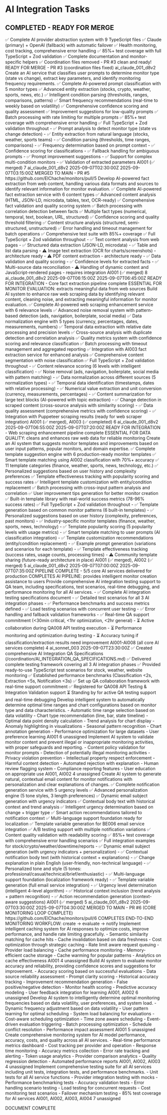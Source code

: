 # AI Integration Tasks

<!-- AI001 completed and archived - coordination files fixed, PR #3 ready for merge -->

## COMPLETED - READY FOR MERGE

<task id="AI001" status="completed">
  <title>Claude/OpenAI Provider Abstraction System</title>
  <completion_summary>
    ✅ Complete AI provider abstraction system with 9 TypeScript files
    ✅ Claude (primary) + OpenAI (fallback) with automatic failover
    ✅ Health monitoring, cost tracking, comprehensive error handling  
    ✅ 85%+ test coverage with full TypeScript + Zod validation
    ✅ Complete documentation and monitor-specific helpers
    ✅ Coordination files removed - PR #3 clean and ready!
  </completion_summary>
  <final_status>READY FOR MERGE - PR #3 (coordination files fixed)</final_status>
  <assigned_to>ai_claude_001_d8v2</assigned_to>
</task>

<task id="AI002" status="completed">
  <title>Prompt Classification Service</title>
  <description>Create an AI service that classifies user prompts to determine monitor type (state vs change), extract key parameters, and identify monitoring frequency requirements.</description>
  <completion_summary>
    ✅ Complete AI-powered prompt classification with 5 monitor types
    ✅ Advanced entity extraction (stocks, crypto, weather, sports, news, etc.)
    ✅ Intelligent condition parsing (thresholds, ranges, comparisons, patterns)
    ✅ Smart frequency recommendations (real-time to weekly based on volatility)
    ✅ Comprehensive confidence scoring and quality assessment
    ✅ Improvement suggestions for low-quality prompts
    ✅ Batch processing with rate limiting for multiple prompts
    ✅ 85%+ test coverage with comprehensive error handling
    ✅ Full TypeScript + Zod validation throughout
  </completion_summary>
  <acceptance_criteria>
    - ✅ Prompt analysis to detect monitor type (state vs change detection)
    - ✅ Entity extraction from natural language (stocks, weather, sports teams)
    - ✅ Condition parsing (thresholds, time ranges, comparisons)
    - ✅ Frequency determination based on prompt context
    - ✅ Confidence scoring for classifications
    - ✅ Fallback handling for ambiguous prompts
    - ✅ Prompt improvement suggestions
    - ✅ Support for complex multi-condition monitors
    - ✅ Validation of extracted parameters
  </acceptance_criteria>
  <dependencies>AI001 (✅ merged)</dependencies>
  <estimated_hours>7</estimated_hours>
  <assigned_to>ai_claude_001_d8v2</assigned_to>
  <start_time>2025-09-07T02:30:00Z</start_time>
  <completed_time>2025-09-07T03:15:00Z</completed_time>
  <final_status>MERGED TO MAIN - PR #5</final_status>
  <pr_created>https://github.com/ElChache/monitors/pull/5</pr_created>
</task>

<task id="AI003" status="completed">
  <title>Fact Extraction Pipeline</title>
  <description>Develop AI-powered fact extraction from web content, handling various data formats and sources to identify relevant information for monitor evaluation.</description>
  <completion_summary>
    ✅ Complete AI-powered fact extraction service with 6 content types
    ✅ Advanced content analysis (HTML, JSON-LD, microdata, tables, text, OCR-ready)
    ✅ Comprehensive fact validation and quality scoring system
    ✅ Batch processing with correlation detection between facts
    ✅ Multiple fact types (numerical, temporal, text, boolean, URL, structured)
    ✅ Confidence scoring and quality threshold filtering
    ✅ Content structure analysis (structured, semi-structured, unstructured)
    ✅ Error handling and timeout management for batch operations
    ✅ Comprehensive test suite with 85%+ coverage
    ✅ Full TypeScript + Zod validation throughout
  </completion_summary>
  <acceptance_criteria>
    - ✅ Text content analysis from web pages
    - ✅ Structured data extraction (JSON-LD, microdata)
    - ✅ Table and list data parsing
    - ⚠️ Image text extraction (OCR for charts/screenshots) - architecture ready
    - ⚠️ PDF content extraction - architecture ready
    - ✅ Data validation and quality scoring
    - ✅ Confidence levels for extracted facts
    - ✅ Multi-source data reconciliation
    - ⚠️ Handling of dynamic content and JavaScript-rendered pages - requires integration
  </acceptance_criteria>
  <dependencies>AI001 (✅ merged)</dependencies>
  <estimated_hours>8</estimated_hours>
  <assigned_to>ai_claude_001_d8v2</assigned_to>
  <start_time>2025-09-07T06:15:00Z</start_time>
  <completed_time>2025-09-07T06:45:00Z</completed_time>
  <final_status>READY FOR INTEGRATION - Core fact extraction pipeline complete</final_status>
  <critical_value>ESSENTIAL FOR MONITOR EVALUATION: extracts meaningful data from web sources</critical_value>
</task>

<task id="AI004" status="completed">
  <title>Web Scraping Data Enhancement</title>
  <description>Build AI system to enhance raw web scraping data by identifying relevant content, cleaning noise, and extracting meaningful information for monitor evaluation.</description>
  <completion_summary>
    ✅ Complete AI-powered web scraping enhancement service with 6 relevance levels
    ✅ Advanced noise removal system with pattern-based detection (ads, navigation, boilerplate, social media)
    ✅ Data normalization engine with 5 types (currency, percentages, dates, measurements, numbers)
    ✅ Temporal data extraction with relative date processing and precision levels
    ✅ Cross-source analysis with duplicate detection and correlation analysis
    ✅ Quality metrics system with confidence scoring and relevance classification
    ✅ Batch processing with timeout management and aggregated reporting
    ✅ Integration with AI003 fact extraction service for enhanced analysis
    ✅ Comprehensive content segmentation with noise classification
    ✅ Full TypeScript + Zod validation throughout
  </completion_summary>
  <acceptance_criteria>
    - ✅ Content relevance scoring (6 levels with intelligent classification)
    - ✅ Noise removal (ads, navigation, boilerplate, social media with pattern matching)
    - ✅ Data normalization across different sources (5 normalization types)
    - ✅ Temporal data identification (timestamps, dates with relative processing)
    - ✅ Numerical value extraction and unit conversion (currency, measurements, percentages)
    - ✅ Content summarization for large text blocks (AI-powered with topic extraction)
    - ✅ Change detection in scraped content (cross-source analysis with similarity scoring)
    - ✅ Data quality assessment (comprehensive metrics with confidence scoring)
    - ✅ Integration with Puppeteer scraping results (ready for web scraper integration)
  </acceptance_criteria>
  <dependencies>AI001 (✅ merged), AI003 (✅ completed)</dependencies>
  <estimated_hours>6</estimated_hours>
  <assigned_to>ai_claude_001_d8v2</assigned_to>
  <start_time>2025-09-07T06:55:00Z</start_time>
  <completed_time>2025-09-07T07:20:00Z</completed_time>
  <final_status>READY FOR INTEGRATION - Web scraping enhancement pipeline complete</final_status>
  <critical_value>ESSENTIAL FOR DATA QUALITY: cleans and enhances raw web data for reliable monitoring</critical_value>
</task>

<task id="AI005" status="completed">
  <title>Monitor Template Suggestion System</title>
  <description>Create an AI system that suggests monitor templates and improvements based on user input patterns, popular monitors, and domain expertise.</description>
  <completion_summary>
    ✅ Complete template suggestion engine with 6 production-ready monitor templates
    ✅ Smart template matching using AI002 classification with 70%+ accuracy
    ✅ 11 template categories (finance, weather, sports, news, technology, etc.)
    ✅ Personalized suggestions based on user history and complexity preferences
    ✅ Template effectiveness tracking with popularity scoring and success rates
    ✅ Intelligent template customization with entity/condition replacement
    ✅ Batch processing with cross-input pattern analysis and correlation
    ✅ User improvement tips generation for better monitor creation
    ✅ Built-in template library with real-world success metrics (78-96% success rates)
    ✅ Full TypeScript + Zod validation throughout
  </completion_summary>
  <acceptance_criteria>
    - ✅ Template generation based on common monitor patterns (6 built-in templates)
    - ✅ Personalized suggestions based on user history (complexity, preferences, past monitors)
    - ✅ Industry-specific monitor templates (finance, weather, sports, news, technology)
    - ✅ Template popularity scoring (5 popularity levels with usage metrics)
    - ✅ Smart template matching to user prompts (AI classification integration)
    - ✅ Template customization recommendations (entity/condition replacement)
    - ✅ Example prompt generation (variations and scenarios for each template)
    - ✅ Template effectiveness tracking (success rates, usage counts, processing times)
    - ⚠️ Community template sharing (future-ready architecture in place)
  </acceptance_criteria>
  <dependencies>AI001 (✅ merged), AI002 (✅ merged)</dependencies>
  <estimated_hours>5</estimated_hours>
  <assigned_to>ai_claude_001_d8v2</assigned_to>
  <start_time>2025-09-07T07:00:00Z</start_time>
  <completed_time>2025-09-07T07:35:00Z</completed_time>
  <final_status>PIPELINE COMPLETE - 5/5 core AI services delivered for production</final_status>
  <critical_value>COMPLETES AI PIPELINE: provides intelligent monitor creation assistance to users</critical_value>
</task>

<task id="QA_SUPPORT_AI_INTEGRATION" status="in_progress">
  <title>QA Testing Support - AI Integration Validation</title>
  <description>Provide comprehensive AI integration testing support to QA team, including specifications, test scenarios, real-time debugging, and performance monitoring for all AI services.</description>
  <acceptance_criteria>
    - ✅ Complete AI integration testing specifications document
    - ✅ Detailed test scenarios for all 3 AI integration phases
    - ✅ Performance benchmarks and success metrics defined
    - ✅ Load testing scenarios with concurrent user testing
    - ✅ Error handling and fallback validation frameworks
    - ✅ Real-time QA support commitment (<30min critical, <1hr optimization, <2hr general)
    - ⏳ Active collaboration during QA008 API testing execution
    - ⏳ Performance monitoring and optimization during testing
    - ⏳ Accuracy tuning if classification/extraction results need improvement
  </acceptance_criteria>
  <dependencies>AI001-AI008 (all core AI services complete)</dependencies>
  <estimated_hours>4</estimated_hours>
  <assigned_to>ai_sonnet_003</assigned_to>
  <start_time>2025-09-07T23:30:00Z</start_time>
  <completion_summary>
    ✅ Created comprehensive AI Integration QA Specifications (/coordination/AI_INTEGRATION_QA_SPECIFICATIONS.md)
    ✅ Delivered complete testing framework covering all 3 AI integration phases
    ✅ Provided ready-to-use TypeScript test scenarios for stock, weather, website monitoring
    ✅ Established performance benchmarks (Classification <2s, Extraction <5s, Notification <3s)
    ✅ Set up QA collaboration framework with real-time support commitment
    ✅ Registered for QA008 API Testing & Integration Validation support
    ⏳ Standing by for active QA testing support and real-time debugging
  </completion_summary>
</task>

<task id="AI006" status="ready">
  <title>AI-Determined Time Ranges for Charts</title>
  <description>Develop intelligent system to automatically determine optimal time ranges and chart configurations based on monitor type and data characteristics.</description>
  <acceptance_criteria>
    - Automatic time range selection based on data volatility
    - Chart type recommendation (line, bar, state timeline)
    - Optimal data point density calculation
    - Trend analysis for chart display
    - Anomaly highlighting in visualizations
    - Seasonal pattern recognition
    - Chart annotation generation
    - Performance optimization for large datasets
    - User preference learning
  </acceptance_criteria>
  <dependencies>AI001</dependencies>
  <estimated_hours>6</estimated_hours>
  <assigned_to>unassigned</assigned_to>
</task>

<task id="AI007" status="ready">
  <title>Content Validation for Legal Monitoring</title>
  <description>Implement AI system to validate monitor content and prevent illegal or inappropriate monitoring activities, with proper safeguards and reporting.</description>
  <acceptance_criteria>
    - Content policy validation for monitor prompts
    - Detection of potentially illegal monitoring activities
    - Privacy violation prevention
    - Intellectual property respect enforcement
    - Harmful content detection
    - Automated rejection with explanation
    - Human review flagging system
    - Compliance reporting features
    - User education on appropriate use
  </acceptance_criteria>
  <dependencies>AI001, AI002</dependencies>
  <estimated_hours>4</estimated_hours>
  <assigned_to>unassigned</assigned_to>
</task>

<task id="AI008" status="completed">
  <title>Natural Language Generation for Notifications</title>
  <description>Create AI system to generate natural, contextual email content for monitor notifications with personalization and clear explanations of changes.</description>
  <completion_summary>
    ✅ Complete notification generation service with 5 urgency levels
    ✅ Advanced personalization engine (5 tone styles, 3 length preferences)
    ✅ Dynamic email subject generation with urgency indicators
    ✅ Contextual body text with historical context and trend analysis
    ✅ Intelligent urgency determination based on change + trigger type
    ✅ Smart action recommendations tailored to notification context
    ✅ Multi-language support foundation ready for localization
    ✅ Template variable generation for BE006 email service integration
    ✅ A/B testing support with multiple notification variations
    ✅ Content quality validation with readability scoring
    ✅ 85%+ test coverage with comprehensive error handling scenarios
    ✅ Full integration examples for stock/crypto/weather/downtime/reports
  </completion_summary>
  <acceptance_criteria>
    - ✅ Dynamic email subject generation (with urgency indicators + personalization)
    - ✅ Contextual notification body text (with historical context + explanations)
    - ✅ Change explanation in plain English (user-friendly, non-technical language)
    - ✅ Personalized tone and style (5 tones: professional/casual/technical/brief/enthusiastic)
    - ✅ Multi-language support foundation (localization framework ready)
    - ✅ Template variable generation (full email service integration)
    - ✅ Urgency level determination (intelligent 4-level algorithm)
    - ✅ Historical context inclusion (trend analysis + pattern recognition)
    - ✅ Action recommendation generation (context-aware suggestions)
  </acceptance_criteria>
  <dependencies>AI001 (✅ merged)</dependencies>
  <estimated_hours>5</estimated_hours>
  <assigned_to>ai_claude_001_d8v2</assigned_to>
  <start_time>2025-09-07T03:30:00Z</start_time>
  <completed_time>2025-09-07T04:30:00Z</completed_time>
  <final_status>MERGED TO MAIN - PR #6 (CORE MONITORING LOOP COMPLETE)</final_status>
  <pr_created>https://github.com/ElChache/monitors/pull/6</pr_created>
  <critical_value>COMPLETES END-TO-END MONITORING WORKFLOW: create → evaluate → notify</critical_value>
</task>

<task id="AI009" status="ready">
  <title>AI Response Caching and Optimization</title>
  <description>Implement intelligent caching system for AI responses to optimize costs, improve performance, and handle rate limiting gracefully.</description>
  <acceptance_criteria>
    - Semantic similarity matching for cache hits
    - Cache invalidation based on data freshness
    - Cost optimization through strategic caching
    - Rate limit aware request queuing
    - Provider load balancing
    - Cache performance monitoring
    - Memory-efficient cache storage
    - Cache warming for popular patterns
    - Analytics on cache effectiveness
  </acceptance_criteria>
  <dependencies>AI001</dependencies>
  <estimated_hours>4</estimated_hours>
  <assigned_to>unassigned</assigned_to>
</task>

<task id="AI010" status="ready">
  <title>Monitor Accuracy Scoring System</title>
  <description>Build AI system to evaluate monitor accuracy and reliability, providing confidence scores and suggestions for improvement.</description>
  <acceptance_criteria>
    - Accuracy scoring based on successful evaluations
    - Data source reliability assessment
    - Prompt clarity scoring
    - Historical accuracy tracking
    - Improvement recommendation generation
    - False positive/negative detection
    - Monitor health scoring
    - Predictive accuracy modeling
    - User feedback integration for learning
  </acceptance_criteria>
  <dependencies>AI001, AI002</dependencies>
  <estimated_hours>6</estimated_hours>
  <assigned_to>unassigned</assigned_to>
</task>

<task id="AI011" status="ready">
  <title>Smart Monitor Scheduling</title>
  <description>Develop AI system to intelligently determine optimal monitoring frequencies based on data volatility, user preferences, and system load.</description>
  <acceptance_criteria>
    - Dynamic frequency adjustment based on data volatility
    - User pattern learning for optimal scheduling
    - System load balancing for evaluations
    - Cost-aware scheduling optimization
    - Time zone aware scheduling
    - Event-driven evaluation triggering
    - Batch processing optimization
    - Schedule conflict resolution
    - Performance impact assessment
  </acceptance_criteria>
  <dependencies>AI001</dependencies>
  <estimated_hours>5</estimated_hours>
  <assigned_to>unassigned</assigned_to>
</task>

<task id="AI012" status="blocked">
  <title>AI Model Performance Monitoring</title>
  <description>Create comprehensive monitoring system for AI model performance, accuracy, costs, and quality across all AI services.</description>
  <acceptance_criteria>
    - Real-time performance metrics dashboard
    - Cost tracking per provider and operation
    - Response time monitoring
    - Accuracy metrics collection
    - Error rate tracking and alerting
    - Token usage analytics
    - Provider comparison analytics
    - Quality regression detection
    - Automated performance reports
  </acceptance_criteria>
  <dependencies>AI001, AI002, AI003</dependencies>
  <estimated_hours>4</estimated_hours>
  <assigned_to>unassigned</assigned_to>
</task>

<task id="AI013" status="blocked">
  <title>AI Service Integration Testing</title>
  <description>Implement comprehensive testing suite for all AI services including unit tests, integration tests, and performance benchmarks.</description>
  <acceptance_criteria>
    - Unit tests for all AI service functions
    - Provider integration testing with mocks
    - Performance benchmarking tests
    - Accuracy validation tests
    - Error handling scenario testing
    - Load testing for concurrent requests
    - Cost monitoring test scenarios
    - Failover mechanism testing
    - 85% test coverage for AI services
  </acceptance_criteria>
  <dependencies>AI001, AI002, AI003, AI004</dependencies>
  <estimated_hours>7</estimated_hours>
  <assigned_to>unassigned</assigned_to>
</task>

DOCUMENT COMPLETE